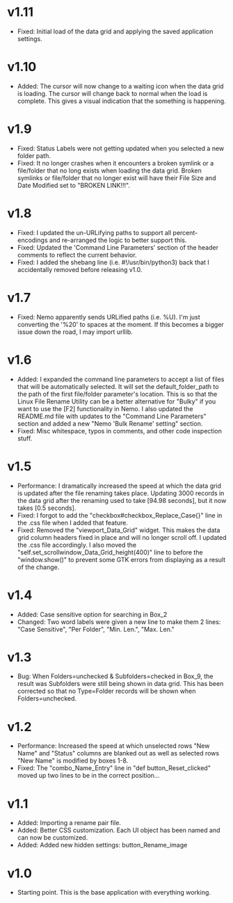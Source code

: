# v1.11
* Fixed:  Initial load of the data grid and applying the saved application settings.

# v1.10
* Added:  The cursor will now change to a waiting icon when the data grid is loading.  The cursor will change back to normal when the load is complete.  This gives a visual indication that the something is happening. 

# v1.9
* Fixed:  Status Labels were not getting updated when you selected a new folder path.
* Fixed:  It no longer crashes when it encounters a broken symlink or a file/folder that no long exists when loading the data grid.  Broken symlinks or file/folder that no longer exist will have their File Size and Date Modified set to "BROKEN LINK!!!".

# v1.8
* Fixed:  I updated the un-URLifying paths to support all percent-encodings and re-arranged the logic to better support this.
* Fixed:  Updated the 'Command Line Parameters' section of the header comments to reflect the current behavior.
* Fixed:  I added the shebang line (i.e. #!/usr/bin/python3) back that I accidentally removed before releasing v1.0.

# v1.7
* Fixed:  Nemo apparently sends URLified paths (i.e. %U).  I'm just converting the '%20' to spaces at the moment.  If this becomes a bigger issue down the road, I may import urllib.  

# v1.6
* Added:  I expanded the command line parameters to accept a list of files that will be automatically selected.  It will set the default_folder_path to the path of the first file/folder parameter's location.  This is so that the Linux File Rename Utility can be a better alternative for "Bulky" if you want to use the [F2] functionality in Nemo.  I also updated the README.md file with updates to the "Command Line Parameters" section and added a new "Nemo 'Bulk Rename' setting" section.
* Fixed:  Misc whitespace, typos in comments, and other code inspection stuff.

# v1.5
* Performance:  I dramatically increased the speed at which the data grid is updated after the file renaming takes place.  Updating 3000 records in the data grid after the renaming used to take [94.98 seconds], but it now takes [0.5 seconds].
* Fixed:  I forgot to add the "checkbox#checkbox_Replace_Case{}" line in the .css file when I added that feature.
* Fixed:  Removed the "viewport_Data_Grid" widget.  This makes the data grid column headers fixed in place and will no longer scroll off.  I updated the .css file accordingly.  I also moved the "self.set_scrollwindow_Data_Grid_height(400)" line to before the "window.show()" to prevent some GTK errors from displaying as a result of the change.

# v1.4
* Added:  Case sensitive option for searching in Box_2
* Changed:  Two word labels were given a new line to make them 2 lines:  "Case Sensitive", "Per Folder", "Min. Len.", "Max. Len."

# v1.3
* Bug:  When Folders=unchecked & Subfolders=checked in Box_9, the result was Subfolders were still being shown in data grid.  This has been corrected so that no Type=Folder records will be shown when Folders=unchecked. 

# v1.2
* Performance:  Increased the speed at which unselected rows "New Name" and "Status" columns are blanked out as well as selected rows "New Name" is modified by boxes 1-8.
* Fixed:  The "combo_Name_Entry" line in "def button_Reset_clicked" moved up two lines to be in the correct position...

# v1.1
* Added:  Importing a rename pair file.
* Added:  Better CSS customization.  Each UI object has been named and can now be customized.
* Added:  Added new hidden settings:  button_Rename_image

# v1.0
* Starting point.  This is the base application with everything working.
